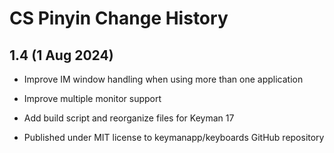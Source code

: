 CS Pinyin Change History
=======================

1.4 (1 Aug 2024)
-----------------
* Improve IM window handling when using more than one application
* Improve multiple monitor support
* Add build script and reorganize files for Keyman 17

* Published under MIT license to keymanapp/keyboards GitHub repository

